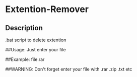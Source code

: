 # Extention-Remover

## Description
.bat script to delete extention

##Usage:
Just enter your file

##Example:
file.rar

##WARNING: 
Don't forget enter your file with .rar .zip .txt etc
